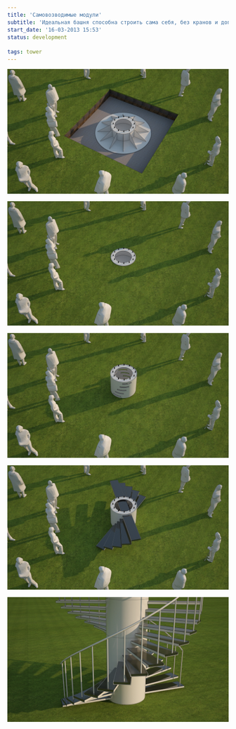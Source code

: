 ```yaml
---
title: 'Самовозводимые модули'
subtitle: 'Идеальная башня способна строить сама себя, без кранов и дополнительных подъемников.'
start_date: '16-03-2013 15:53'
status: development

tags: tower
---
```


![](./03.jpg)

![](./04.jpg)

![](./05.jpg)

![](./06.jpg)

![](./08-1.jpg)